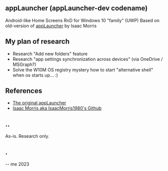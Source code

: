 ## appLauncher (appLauncher-dev codename)

Android-like Home Screens RnD for Windows 10 "family" (UWP)
Based on old-version of [appLauncher](https://github.com/IsaacMorris1980) by Isaac Morris

## My plan of research
- Research "Add new folders" feature
- Research "app settings synchronization across devices" (via OneDrive / MSGraph?)
- Solve the W10M OS registry mystery how to start "alternative shell" when os starts up... :)   

## References
- [The original appLauncher](https://github.com/IsaacMorris1980/appLauncher)
- [Isaac Morris aka IsaacMorris1980's Github](https://github.com/IsaacMorris1980)

## ..
As-is. Research only.

## .
-- me 2023
